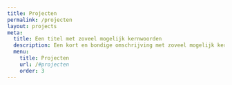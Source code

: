 ```yaml
---
title: Projecten
permalink: /projecten
layout: projects
meta:
  title: Een titel met zoveel mogelijk kernwoorden
  description: Een kort en bondige omschrijving met zoveel mogelijk kernwoorden zoals architect, nieuwbouw, verbouwingen, renovaties...
  menu:
    title: Projecten
    url: /#projecten
    order: 3
---
```

